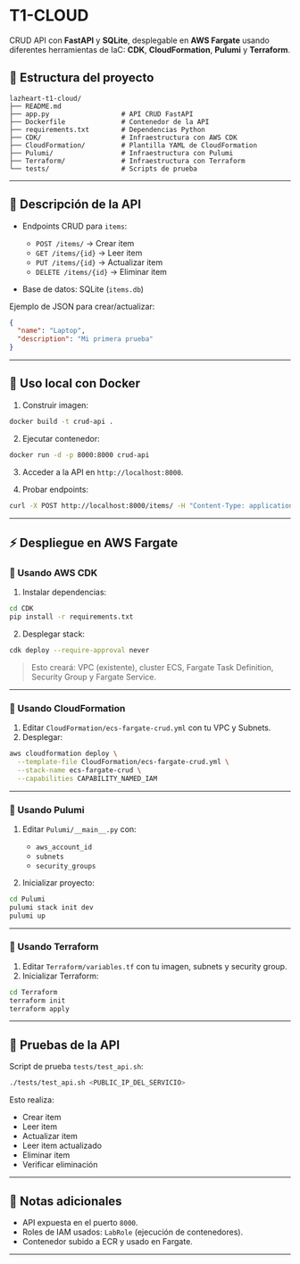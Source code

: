 

# T1-CLOUD

CRUD API con **FastAPI** y **SQLite**, desplegable en **AWS Fargate** usando diferentes herramientas de IaC: **CDK**, **CloudFormation**, **Pulumi** y **Terraform**.

## 📁 Estructura del proyecto

```
lazheart-t1-cloud/
├── README.md
├── app.py                  # API CRUD FastAPI
├── Dockerfile              # Contenedor de la API
├── requirements.txt        # Dependencias Python
├── CDK/                    # Infraestructura con AWS CDK
├── CloudFormation/         # Plantilla YAML de CloudFormation
├── Pulumi/                 # Infraestructura con Pulumi
├── Terraform/              # Infraestructura con Terraform
└── tests/                  # Scripts de prueba
```

---

## 📝 Descripción de la API

* Endpoints CRUD para `items`:

  * `POST /items/` → Crear item
  * `GET /items/{id}` → Leer item
  * `PUT /items/{id}` → Actualizar item
  * `DELETE /items/{id}` → Eliminar item
* Base de datos: SQLite (`items.db`)

Ejemplo de JSON para crear/actualizar:

```json
{
  "name": "Laptop",
  "description": "Mi primera prueba"
}
```

---

## 🐳 Uso local con Docker

1. Construir imagen:

```bash
docker build -t crud-api .
```

2. Ejecutar contenedor:

```bash
docker run -d -p 8000:8000 crud-api
```

3. Acceder a la API en `http://localhost:8000`.

4. Probar endpoints:

```bash
curl -X POST http://localhost:8000/items/ -H "Content-Type: application/json" -d '{"name":"Laptop","description":"Mi primera prueba"}'
```

---

## ⚡ Despliegue en AWS Fargate

### 🔹 Usando AWS CDK

1. Instalar dependencias:

```bash
cd CDK
pip install -r requirements.txt
```

2. Desplegar stack:

```bash
cdk deploy --require-approval never
```

> Esto creará: VPC (existente), cluster ECS, Fargate Task Definition, Security Group y Fargate Service.

---

### 🔹 Usando CloudFormation

1. Editar `CloudFormation/ecs-fargate-crud.yml` con tu VPC y Subnets.
2. Desplegar:

```bash
aws cloudformation deploy \
  --template-file CloudFormation/ecs-fargate-crud.yml \
  --stack-name ecs-fargate-crud \
  --capabilities CAPABILITY_NAMED_IAM
```

---

### 🔹 Usando Pulumi

1. Editar `Pulumi/__main__.py` con:

   * `aws_account_id`
   * `subnets`
   * `security_groups`

2. Inicializar proyecto:

```bash
cd Pulumi
pulumi stack init dev
pulumi up
```

---

### 🔹 Usando Terraform

1. Editar `Terraform/variables.tf` con tu imagen, subnets y security group.
2. Inicializar Terraform:

```bash
cd Terraform
terraform init
terraform apply
```

---

## 🧪 Pruebas de la API

Script de prueba `tests/test_api.sh`:

```bash
./tests/test_api.sh <PUBLIC_IP_DEL_SERVICIO>
```

Esto realiza:

* Crear item
* Leer item
* Actualizar item
* Leer item actualizado
* Eliminar item
* Verificar eliminación

---

## 🔗 Notas adicionales

* API expuesta en el puerto `8000`.
* Roles de IAM usados: `LabRole` (ejecución de contenedores).
* Contenedor subido a ECR y usado en Fargate.

---
